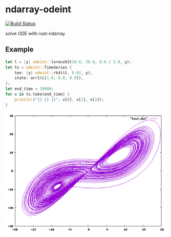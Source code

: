 # ndarray-odeint
[![Build Status](https://travis-ci.org/termoshtt/ndarray-odeint.svg?branch=master)](https://travis-ci.org/termoshtt/ndarray-odeint)

solve ODE with rust-ndarray

## Example

```rust
let l = |y| odeint::lorenz63(10.0, 28.0, 8.0 / 3.0, y);
let ts = odeint::TimeSeries {
    teo: |y| odeint::rk4(&l, 0.01, y),
    state: arr1(&[1.0, 0.0, 0.0]),
};
let end_time = 10000;
for v in ts.take(end_time) {
    println!("{} {} {}", v[0], v[1], v[2]);
}
```

![Lorenz63 Attractor](lorenz63.png)
